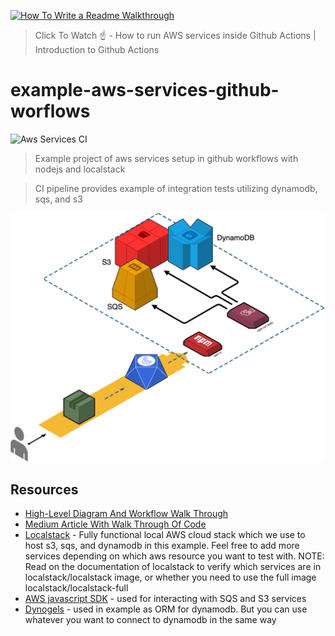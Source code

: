 [![How To Write a Readme Walkthrough](https://img.youtube.com/vi/-SKjWPEc-KQ/0.jpg)](https://www.youtube.com/watch?v=-SKjWPEc-KQ)

> Click To Watch ☝️ - How to run AWS services inside Github Actions | Introduction to Github Actions


# example-aws-services-github-worflows

![Aws Services CI](https://github.com/meroware/example-aws-services-github-worflows/workflows/Aws%20Services%20CI/badge.svg)

> Example project of aws services setup in github workflows with nodejs and localstack

> CI pipeline provides example of integration tests utilizing dynamodb, sqs, and s3

![Diagram](./diagram.png)


## Resources
- [High-Level Diagram And Workflow Walk Through](https://youtu.be/-SKjWPEc-KQ)
- [Medium Article With Walk Through Of Code](https://medium.com/@meroware/aws-services-integration-testing-by-leveraging-local-stack-and-github-actions-801241ea9bf4)
- [Localstack](https://github.com/localstack/localstack) - Fully functional local AWS cloud stack which we use to host s3, sqs, and dynamodb in this example. Feel free to add more services depending on which aws resource you want to test with. NOTE: Read on the documentation of localstack to verify which services are in localstack/localstack image, or whether you need to use the full image localstack/localstack-full
- [AWS javascript SDK](https://docs.aws.amazon.com/AWSJavaScriptSDK/latest/AWS.html) - used for interacting with SQS and S3 services
- [Dynogels](https://github.com/clarkie/dynogels) - used in example as ORM for dynamodb. But you can use whatever you want to connect to dynamodb in the same way
